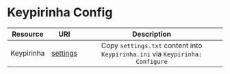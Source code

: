 # Keypirinha Config

Resource|URI|Description
|:-:|:-:|:-:|
Keypirinha|[settings](https://github.com/mezdelex/KeypirinhaConfig/blob/main/settings.txt)|Copy `settings.txt` content into `Keypirinha.ini` via `Keypirinha: Configure`
